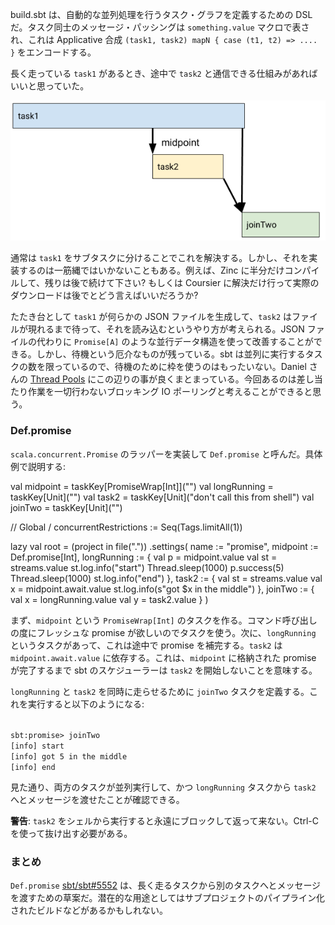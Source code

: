build.sbt は、自動的な並列処理を行うタスク・グラフを定義するための DSL だ。タスク同士のメッセージ・パッシングは `something.value` マクロで表され、これは Applicative 合成 `(task1, task2) mapN { case (t1, t2) => .... }` をエンコードする。

長く走っている `task1` があるとき、途中で `task2` と通信できる仕組みがあればいいと思っていた。

![promise](/images/promise-01.png)

通常は `task1` をサブタスクに分けることでこれを解決する。しかし、それを実装するのは一筋縄ではいかないこともある。例えば、Zinc に半分だけコンパイルして、残りは後で続けて下さい? もしくは Coursier に解決だけ行って実際のダウンロードは後でとどう言えばいいだろうか?

たたき台として `task1` が何らかの JSON ファイルを生成して、`task2` はファイルが現れるまで待って、それを読み込むというやり方が考えられる。JSON ファイルの代わりに `Promise[A]` のような並行データ構造を使って改善することができる。しかし、待機という厄介なものが残っている。sbt は並列に実行するタスクの数を限っているので、待機のために枠を使うのはもったいない。Daniel さんの [Thread Pools](https://gist.github.com/djspiewak/46b543800958cf61af6efa8e072bfd5c) にこの辺りの事が良くまとまっている。今回あるのは差し当たり作業を一切行わないブロッキング IO ポーリングと考えることができると思う。

### Def.promise

`scala.concurrent.Promise` のラッパーを実装して `Def.promise` と呼んだ。具体例で説明する:

<scala>
val midpoint = taskKey[PromiseWrap[Int]]("")
val longRunning = taskKey[Unit]("")
val task2 = taskKey[Unit]("don't call this from shell")
val joinTwo = taskKey[Unit]("")

// Global / concurrentRestrictions := Seq(Tags.limitAll(1))

lazy val root = (project in file("."))
  .settings(
    name := "promise",
    midpoint := Def.promise[Int],
    longRunning := {
      val p = midpoint.value
      val st = streams.value
      st.log.info("start")
      Thread.sleep(1000)
      p.success(5)
      Thread.sleep(1000)
      st.log.info("end")
    },
    task2 := {
      val st = streams.value
      val x = midpoint.await.value
      st.log.info(s"got $x in the middle")
    },
    joinTwo := {
      val x = longRunning.value
      val y = task2.value
    }
  )
</scala>

まず、`midpoint` という `PromiseWrap[Int]` のタスクを作る。コマンド呼び出しの度にフレッシュな promise が欲しいのでタスクを使う。次に、`longRunning` というタスクがあって、これは途中で promise を補完する。`task2` は `midpoint.await.value` に依存する。これは、`midpoint` に格納された promise が完了するまで sbt のスケジューラーは `task2` を開始しないことを意味する。

`longRunning` と `task2` を同時に走らせるために `joinTwo` タスクを定義する。これを実行すると以下のようになる:

<code>
sbt:promise> joinTwo
[info] start
[info] got 5 in the middle
[info] end
</code>

見た通り、両方のタスクが並列実行して、かつ `longRunning` タスクから `task2` へとメッセージを渡せたことが確認できる。

**警告**: `task2` をシェルから実行すると永遠にブロックして返って来ない。Ctrl-C を使って抜け出す必要がある。

### まとめ

`Def.promise` [sbt/sbt#5552](https://github.com/sbt/sbt/pull/5552) は、長く走るタスクから別のタスクへとメッセージを渡すための草案だ。潜在的な用途としてはサブプロジェクトのパイプライン化されたビルドなどがあるかもしれない。
